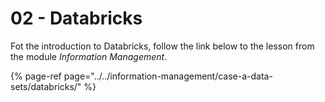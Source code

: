 # 02 - Databricks

Fot the introduction to Databricks, follow the link below to the lesson from the module _Information Management_.

{% page-ref page="../../information-management/case-a-data-sets/databricks/" %}



